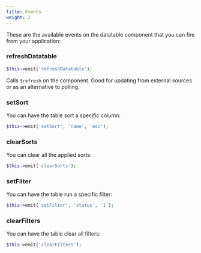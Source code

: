 ```yaml
---
title: Events
weight: 2
---
```


These are the available events on the datatable component that you can fire from your application:

### refreshDatatable

```php
$this->emit('refreshDatatable');
```

Calls `$refresh` on the component. Good for updating from external sources or as an alternative to polling.

### setSort

You can have the table sort a specific column:

```php
$this->emit('setSort', 'name', 'asc');
```

### clearSorts

You can clear all the applied sorts:

```php
$this->emit('clearSorts');
```

### setFilter

You can have the table run a specific filter:

```php
$this->emit('setFilter', 'status', '1');
```

### clearFilters

You can have the table clear all filters:

```php
$this->emit('clearFilters');
```